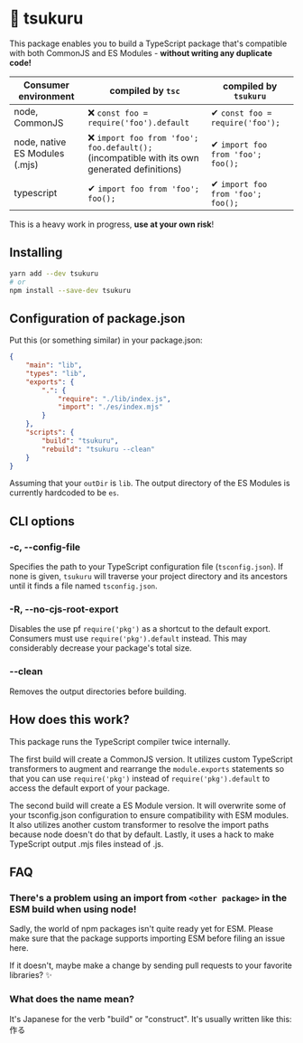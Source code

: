 # 🔨 tsukuru

This package enables you to build a TypeScript package that's compatible with both CommonJS and ES Modules - **without writing any duplicate code!**

| Consumer environment           | compiled by `tsc`                                                                              | compiled by `tsukuru`             |
|--------------------------------|------------------------------------------------------------------------------------------------|-----------------------------------|
| node, CommonJS                 | ❌ `const foo = require('foo').default`                                                         | ✔ `const foo = require('foo');`   |
| node, native ES Modules (.mjs) | ❌ `import foo from 'foo'; foo.default();`<br>(incompatible with its own generated definitions) | ✔ `import foo from 'foo'; foo();` |
| typescript                     | ✔ `import foo from 'foo'; foo();`                                                              | ✔ `import foo from 'foo'; foo();` |

This is a heavy work in progress, **use at your own risk**!

## Installing

```sh
yarn add --dev tsukuru
# or
npm install --save-dev tsukuru
```

## Configuration of package.json

Put this (or something similar) in your package.json:

```json
{
    "main": "lib",
    "types": "lib",
    "exports": {
        ".": {
            "require": "./lib/index.js",
            "import": "./es/index.mjs"
        }
    },
    "scripts": {
        "build": "tsukuru",
        "rebuild": "tsukuru --clean"
    }
}
```

Assuming that your `outDir` is `lib`. The output directory of the ES Modules is currently hardcoded to be `es`.

## CLI options

### -c, --config-file

Specifies the path to your TypeScript configuration file (`tsconfig.json`).
If none is given, `tsukuru` will traverse your project directory and its ancestors until it finds a file named `tsconfig.json`.

### -R, --no-cjs-root-export

Disables the use pf `require('pkg')` as a shortcut to the default export. Consumers must use `require('pkg').default` instead.
This may considerably decrease your package's total size.

### --clean

Removes the output directories before building.

## How does this work?

This package runs the TypeScript compiler twice internally.

The first build will create a CommonJS version.
It utilizes custom TypeScript transformers to augment and rearrange the `module.exports` statements
so that you can use `require('pkg')` instead of `require('pkg').default`
to access the default export of your package.

The second build will create a ES Module version.
It will overwrite some of your tsconfig.json configuration to ensure compatibility with ESM modules.
It also utilizes another custom transformer to resolve the import paths because node doesn't do that by default.
Lastly, it uses a hack to make TypeScript output .mjs files instead of .js.

## FAQ

### There's a problem using an import from `<other package>` in the ESM build when using node!

Sadly, the world of npm packages isn't quite ready yet for ESM. Please make sure that the package supports importing ESM before filing an issue here.

If it doesn't, maybe make a change by sending pull requests to your favorite libraries? ✨

### What does the name mean?

It's Japanese for the verb "build" or "construct". It's usually written like this: 作る
